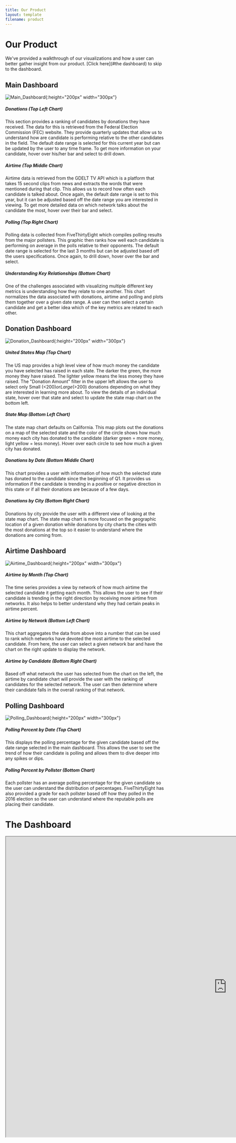 ```yaml
---
title: Our Product
layout: template
filename: product
--- 
```


# Our Product    

We've provided a walkthrough of our visualizations and how a user can better gather insight from our product. [Click here](#the dashboard) to skip to the dashboard.

## Main Dashboard
![Main_Dashboard](Main_Dashboard.jpg){:height="200px" width="300px"} <br/>

##### Donations (Top Left Chart)
This section provides a ranking of candidates by donations they have received. The data for this is retrieved from the Federal Election Commission (FEC) website. They provide quarterly updates that allow us to understand how are candidate is performing relative to the other candidates in the field. The default date range is selected for this current year but can be updated by the user to any time frame. To get more information on your candidate, hover over his/her bar and select to drill down.

##### Airtime (Top Middle Chart)
Airtime data is retrieved from the GDELT TV API which is a platform that takes 15 second clips from news and extracts the words that were mentioned during that clip. This allows us to record how often each candidate is talked about. Once again, the default date range is set to this year, but it can be adjusted based off the date range you are interested in viewing. To get more detailed data on which network talks about the candidate the most, hover over their bar and select.

##### Polling (Top Right Chart) 
Polling data is collected from FiveThirtyEight which compiles polling results from the major pollsters. This graphic then ranks how well each candidate is performing on average in the polls relative to their opponents. The default date range is selected for the last 3 months but can be adjusted based off the users specifications. Once again, to drill down, hover over the bar and select.

##### Understanding Key Relationships (Bottom Chart)
One of the challenges associated with visualizing multiple different key metrics is understanding how they relate to one another. This chart normalizes the data associated with donations, airtime and polling and plots them together over a given date range. A user can then select a certain candidate and get a better idea which of the key metrics are related to each other.

## Donation Dashboard
![Donation_Dashboard](Donation_Dashboard.jpg){:height="200px" width="300px"} <br/>

##### United States Map (Top Chart)
The US map provides a high level view of how much money the candidate you have selected has raised in each state. The darker the green, the more money they have raised. The lighter yellow means the less money they have raised. The "Donation Amount" filter in the upper left allows the user to select only Small (<$200) or Large (>$200) donations depending on what they are interested in learning more about. To view the details of an individual state, hover over that state and select to update the state map chart on the bottom left.

##### State Map (Bottom Left Chart)
The state map chart defaults on California. This map plots out the donations on a map of the selected state and the color of the circle shows how much money each city has donated to the candidate (darker green = more money, light yellow = less money). Hover over each circle to see how much a given city has donated.

##### Donations by Date (Bottom Middle Chart)
This chart provides a user with information of how much the selected state has donated to the candidate since the beginning of Q1. It provides us information if the candidate is trending in a positive or negative direction in this state or if all their donations are because of a few days.

##### Donations by City (Bottom Right Chart)
Donations by city provide the user with a different view of looking at the state map chart. The state map chart is more focused on the geographic location of a given donation while donations by city charts the cities with the most donations at the top so it easier to understand where the donations are coming from.


## Airtime Dashboard
![Airtime_Dashboard](Airtime_Dashboard.jpg){:height="200px" width="300px"} <br/>

##### Airtime by Month (Top Chart)
The time series provides a view by network of how much airtime the selected candidate it getting each month. This allows the user to see if their candidate is trending in the right direction by receiving more airtime from networks. It also helps to better understand why they had certain peaks in airtime percent.

##### Airtime by Network (Bottom Left Chart)
This chart aggregates the data from above into a number that can be used to rank which networks have devoted the most airtime to the selected candidate. From here, the user can select a given network bar and have the chart on the right update to display the network.

##### Airtime by Candidate (Bottom Right Chart)
Based off what network the user has selected from the chart on the left, the airtime by candidate chart will provide the user with the ranking of candidates for the selected network. The user can then determine where their candidate falls in the overall ranking of that network.


## Polling Dashboard
![Polling_Dashboard](Polling_Dashboard.jpg){:height="200px" width="300px"} <br/>

##### Polling Percent by Date (Top Chart)
This displays the polling percentage for the given candidate based off the date range selected in the main dashboard. This allows the user to see the trend of how their candidate is polling and allows them to dive deeper into any spikes or dips.

##### Polling Percent by Pollster (Bottom Chart)
Each pollster has an average polling percentage for the given candidate so the user can understand the distribution of percentages. FiveThirtyEight has also provided a grade for each pollster based off how they polled in the 2016 election so the user can understand where the reputable polls are placing their candidate.

# The Dashboard

<iframe src="https://public.tableau.com/views/Candidate_Visualizations/Main?:showVizHome=no&:embed=true" align = "center" width = "1400" height = "950"></iframe>
